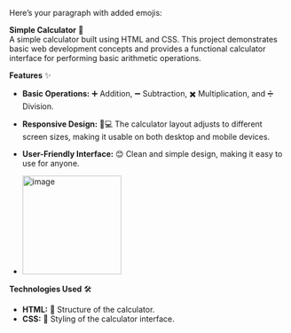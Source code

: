 Here’s your paragraph with added emojis:

**Simple Calculator** 🧮  
A simple calculator built using HTML and CSS. This project demonstrates basic web development concepts and provides a functional calculator interface for performing basic arithmetic operations. 

**Features** ✨  
- **Basic Operations:** ➕ Addition, ➖ Subtraction, ✖️ Multiplication, and ➗ Division.  
- **Responsive Design:** 📱💻 The calculator layout adjusts to different screen sizes, making it usable on both desktop and mobile devices.  
- **User-Friendly Interface:** 😊 Clean and simple design, making it easy to use for anyone.

- <img width="178" alt="image" src="https://github.com/user-attachments/assets/119b7005-2adc-4aae-90a1-c49e3b96b3df">



**Technologies Used** 🛠️  
- **HTML:** 📑 Structure of the calculator.  
- **CSS:** 🎨 Styling of the calculator interface.

